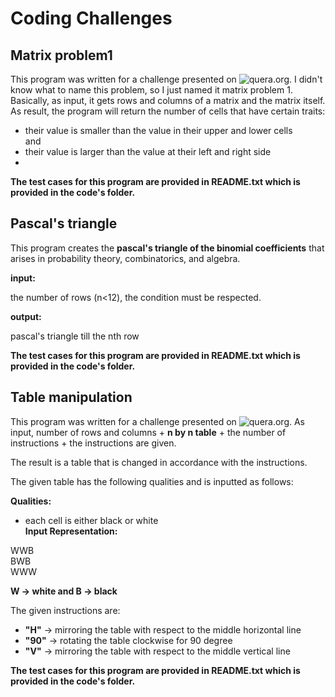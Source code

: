 # Coding Challenges  

## Matrix problem1  

This program was written for a challenge presented on ![quera.org](https://quera.org/). I didn't know what to name this problem, so I just named it matrix problem 1. Basically, as input, it gets rows and columns of a matrix and the matrix itself. As result, the program will return the number of cells that have certain traits:
- their value is smaller than the value in their upper and lower cells  
and 
- their value is larger than the value at their left and right side  
- 
**The test cases for this program are provided in README.txt which is provided in the code's folder.**
## Pascal's triangle  

This program creates the **pascal's triangle of the binomial coefficients** that arises in probability theory, combinatorics, and algebra.  

**input:**  

the number of rows (n<12), the condition must be respected.  

**output:**  

pascal's triangle till the nth row  

**The test cases for this program are provided in README.txt which is provided in the code's folder.**
## Table manipulation  

This program was written for a challenge presented on ![quera.org](https://quera.org/). As input, number of rows and columns + **n by n table** + the number of instructions + the instructions are given.    

The result is a table that is changed in accordance with the instructions.  

The given table has the following qualities and is inputted as follows:  

**Qualities:**  

- each cell is either black or white  
**Input Representation:**  

WWB  
BWB  
WWW  

**W -> white   and    B -> black**  

The given instructions are:  

- **"H"** -> mirroring the table with respect to the middle horizontal line
- **"90"** -> rotating the table clockwise for 90 degree
- **"V"** -> mirroring the table with respect to the middle vertical line  


**The test cases for this program are provided in README.txt which is provided in the code's folder.**
